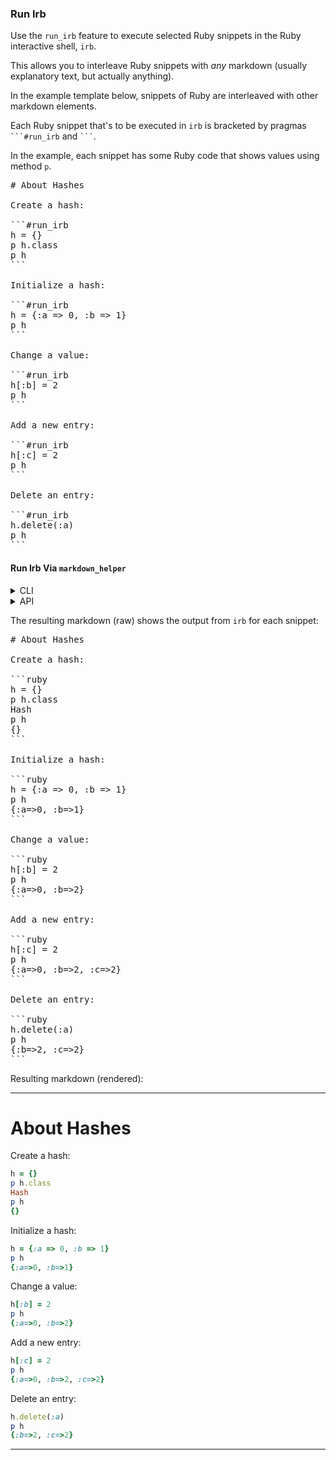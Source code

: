 ### Run Irb

Use the ```run_irb``` feature to execute selected Ruby snippets in the Ruby interactive shell, ```irb```.

This allows you to interleave Ruby snippets with *any* markdown (usually explanatory text, but actually anything).

In the example template below, snippets of Ruby are interleaved with other markdown elements.

Each Ruby snippet that's to be executed in ```irb``` is bracketed by pragmas <code>\`\`\`#run_irb</code> and <code>\`\`\`</code>.

In the example, each snippet has some Ruby code that shows values using method ```p```.

<pre>
# About Hashes

Create a hash:

```#run_irb
h = {}
p h.class
p h
```

Initialize a hash:

```#run_irb
h = {:a => 0, :b => 1}
p h
```

Change a value:

```#run_irb
h[:b] = 2
p h
```

Add a new entry:

```#run_irb
h[:c] = 2
p h
```

Delete an entry:

```#run_irb
h.delete(:a)
p h
```</pre>

#### Run Irb Via <code>markdown_helper</code>
<details>
<summary>CLI</summary>

```sh
markdown_helper run_irb --pristine template.md markdown.md
```

(Option ```--pristine``` suppresses comment insertion.)
</details>
<details>
<summary>API</summary>

```run_irb.rb```:
```ruby
require 'markdown_helper'

# Option :pristine suppresses comment insertion.
markdown_helper = MarkdownHelper.new(:pristine => true)
markdown_helper.run_irb('template.md', 'markdown.md')
```

</details>

The resulting markdown (raw) shows the output from ```irb``` for each snippet:

<pre>
# About Hashes

Create a hash:

```ruby
h = {}
p h.class
Hash
p h
{}
```

Initialize a hash:

```ruby
h = {:a => 0, :b => 1}
p h
{:a=>0, :b=>1}
```

Change a value:

```ruby
h[:b] = 2
p h
{:a=>0, :b=>2}
```

Add a new entry:

```ruby
h[:c] = 2
p h
{:a=>0, :b=>2, :c=>2}
```

Delete an entry:

```ruby
h.delete(:a)
p h
{:b=>2, :c=>2}
```
</pre>

Resulting markdown (rendered):

---

# About Hashes

Create a hash:

```ruby
h = {}
p h.class
Hash
p h
{}
```

Initialize a hash:

```ruby
h = {:a => 0, :b => 1}
p h
{:a=>0, :b=>1}
```

Change a value:

```ruby
h[:b] = 2
p h
{:a=>0, :b=>2}
```

Add a new entry:

```ruby
h[:c] = 2
p h
{:a=>0, :b=>2, :c=>2}
```

Delete an entry:

```ruby
h.delete(:a)
p h
{:b=>2, :c=>2}
```

---






